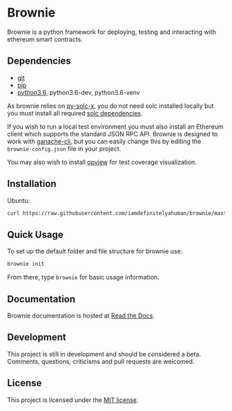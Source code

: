 # Brownie

Brownie is a python framework for deploying, testing and interacting with ethereum smart contracts.

## Dependencies

* [git](https://git-scm.com/)
* [pip](https://pypi.org/project/pip/)
* [python3.6](https://www.python.org/downloads/release/python-368/), python3.6-dev, python3.6-venv

As brownie relies on [py-solc-x](https://github.com/iamdefinitelyahuman/py-solc-x), you do not need solc installed locally but you must install all required [solc dependencies](https://solidity.readthedocs.io/en/latest/installing-solidity.html#binary-packages).

If you wish to run a local test environment you must also install an Ethereum client which supports the standard JSON RPC API. Brownie is designed to work with [ganache-cli](https://github.com/trufflesuite/ganache-cli), but you can easily change this by editing the ``brownie-config.json`` file in your project.

You may also wish to install [opview](https://github.com/iamdefinitelyahuman/opview) for test coverage visualization.

## Installation

Ubuntu:

```bash
curl https://raw.githubusercontent.com/iamdefinitelyahuman/brownie/master/brownie-install.sh | sh
```

## Quick Usage

To set up the default folder and file structure for brownie use:

```bash
brownie init
```

From there, type `brownie` for basic usage information.

## Documentation

Brownie documentation is hosted at [Read the Docs](https://eth-brownie.readthedocs.io/en/latest/).

## Development

This project is still in development and should be considered a beta. Comments, questions, criticisms and pull requests are welcomed.

## License

This project is licensed under the [MIT license](LICENSE).